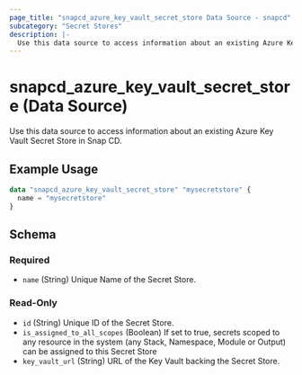 ```yaml
---
page_title: "snapcd_azure_key_vault_secret_store Data Source - snapcd"
subcategory: "Secret Stores"
description: |-
  Use this data source to access information about an existing Azure Key Vault Secret Store in Snap CD.
---
```


# snapcd_azure_key_vault_secret_store (Data Source)

Use this data source to access information about an existing Azure Key Vault Secret Store in Snap CD.


## Example Usage

```terraform
data "snapcd_azure_key_vault_secret_store" "mysecretstore" {
  name = "mysecretstore"
}
```

<!-- schema generated by tfplugindocs -->
## Schema

### Required

- `name` (String) Unique Name of the Secret Store.

### Read-Only

- `id` (String) Unique ID of the Secret Store.
- `is_assigned_to_all_scopes` (Boolean) If set to true, secrets scoped to any resource in the system (any Stack, Namespace, Module or Output) can be assigned to this Secret Store
- `key_vault_url` (String) URL of the Key Vault backing the Secret Store.
